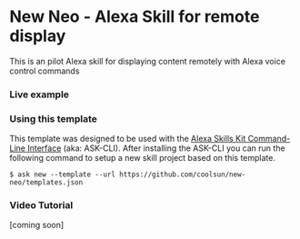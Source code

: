# New Neo - Alexa Skill for remote display 

This is an pilot Alexa skill for displaying content remotely with Alexa voice control commands

### Live example

### Using this template

This template was designed to be used with the [Alexa Skills Kit Command-Line Interface](https://developer.amazon.com/docs/smapi/ask-cli-intro.html) (aka: ASK-CLI). After installing the ASK-CLI you can run the following command to setup a new skill project based on this template.

`$ ask new --template --url https://github.com/coolsun/new-neo/templates.json`

### Video Tutorial

[coming soon]
